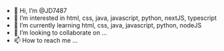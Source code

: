 - 👋 Hi, I’m @JD7487
- 👀 I’m interested in html, css, java, javascript, python, nextJS, typescript
- 🌱 I’m currently learning html, css, java, javascript, python, nodeJS
- 💞️ I’m looking to collaborate on ...
- 📫 How to reach me ...

<!---
JD7487/JD7487 is a ✨ special ✨ repository because its `README.md` (this file) appears on your GitHub profile.
You can click the Preview link to take a look at your changes.
--->
